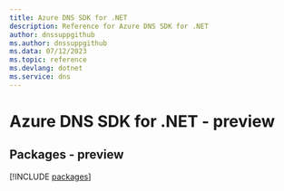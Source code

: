 ```yaml
---
title: Azure DNS SDK for .NET
description: Reference for Azure DNS SDK for .NET
author: dnssuppgithub
ms.author: dnssuppgithub
ms.data: 07/12/2023
ms.topic: reference
ms.devlang: dotnet
ms.service: dns
---
```

# Azure DNS SDK for .NET - preview
## Packages - preview
[!INCLUDE [packages](dns-index.md)]